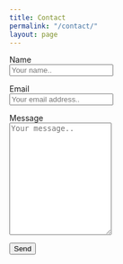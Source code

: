 ```yaml
---
title: Contact
permalink: "/contact/"
layout: page
---
```


 <div class="w3-container">
  <form action="/contact/sent" name="contact" method="POST" data-netlify="true">
<p>
    <label for="fname">Name</label><br />
    <input type="text" id="name" name="name" placeholder="Your name.." class="w3-input w3-border"></p>
<p>
    <label for="lname">Email</label><br />
    <input type="email" id="email" name="email" placeholder="Your email address.."  class="w3-input w3-border"></p>
<p>
    <label for="message">Message</label><br />
    <textarea id="subject" name="message" placeholder="Your message.." style="height:200px"  class="w3-input w3-border"></textarea></p>
<p>
    <button type="submit" class="w3-button w3-dark-grey w3-large">Send</button>
</p>
  </form>
</div> 